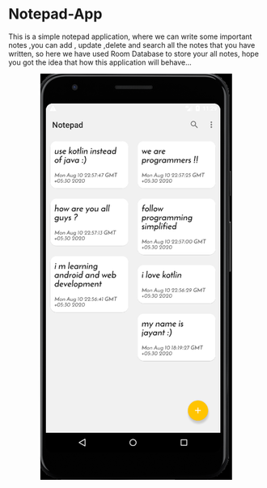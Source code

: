 # Notepad-App

This is a simple notepad application, where we can write some important notes ,you can add , update ,delete and search all the notes that you have written, so here we have used Room Database to store your all notes, hope you got the idea that how this application will behave... 

<p align="center">
<img src="app/src/main/res/drawable/Screenshot 2020-08-10 at 11.29.00 PM.png"/>
</p>
